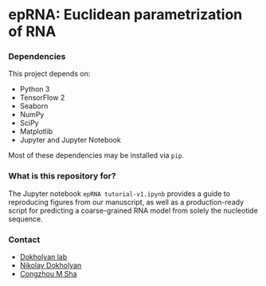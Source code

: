 # epRNA: Euclidean parametrization of RNA #

### Dependencies ###
This project depends on:
* Python 3
* TensorFlow 2
* Seaborn
* NumPy
* SciPy
* Matplotlib
* Jupyter and Jupyter Notebook

Most of these dependencies may be installed via `pip`.

### What is this repository for? ###

The Jupyter notebook `epRNA tutorial-v1.ipynb` provides a guide to reproducing figures from our manuscript, 
as well as a production-ready script for predicting a coarse-grained RNA model from solely the nucleotide sequence.

### Contact ###

* [Dokholyan lab](https://dokhlab.med.psu.edu/)
* [Nikolay Dokholyan](mailto:dokh@psu.edu)
* [Congzhou M Sha](mailto:cms6712@psu.edu)